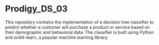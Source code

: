 # Prodigy_DS_03
This repository contains the implementation of a decision tree classifier to predict whether a customer will purchase a product or service based on their demographic and behavioral data. The classifier is built using Python and scikit-learn, a popular machine learning library.
